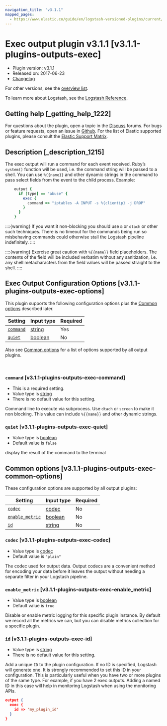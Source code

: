 ```yaml
---
navigation_title: "v3.1.1"
mapped_pages:
  - https://www.elastic.co/guide/en/logstash-versioned-plugins/current/v3.1.1-plugins-outputs-exec.html
---
```


# Exec output plugin v3.1.1 [v3.1.1-plugins-outputs-exec]


* Plugin version: v3.1.1
* Released on: 2017-06-23
* [Changelog](https://github.com/logstash-plugins/logstash-output-exec/blob/v3.1.1/CHANGELOG.md)

For other versions, see the [overview list](output-exec-index.md).

To learn more about Logstash, see the [Logstash Reference](logstash://reference/index.md).

## Getting help [_getting_help_1222]

For questions about the plugin, open a topic in the [Discuss](http://discuss.elastic.co) forums. For bugs or feature requests, open an issue in [Github](https://github.com/logstash-plugins/logstash-output-exec). For the list of Elastic supported plugins, please consult the [Elastic Support Matrix](https://www.elastic.co/support/matrix#matrix_logstash_plugins).


## Description [_description_1215]

The exec output will run a command for each event received. Ruby’s `system()` function will be used, i.e. the command string will be passed to a shell. You can use `%{{name}}` and other dynamic strings in the command to pass select fields from the event to the child process. Example:

```ruby
    output {
      if [type] == "abuse" {
        exec {
          command => "iptables -A INPUT -s %{clientip} -j DROP"
        }
      }
    }
```

::::{warning}
If you want it non-blocking you should use `&` or `dtach` or other such techniques. There is no timeout for the commands being run so misbehaving commands could otherwise stall the Logstash pipeline indefinitely.
::::


::::{warning}
Exercise great caution with `%{{name}}` field placeholders. The contents of the field will be included verbatim without any sanitization, i.e. any shell metacharacters from the field values will be passed straight to the shell.
::::



## Exec Output Configuration Options [v3.1.1-plugins-outputs-exec-options]

This plugin supports the following configuration options plus the [Common options](v3-1-1-plugins-outputs-exec.md#v3.1.1-plugins-outputs-exec-common-options) described later.

| Setting | Input type | Required |
| --- | --- | --- |
| [`command`](v3-1-1-plugins-outputs-exec.md#v3.1.1-plugins-outputs-exec-command) | [string](logstash://reference/configuration-file-structure.md#string) | Yes |
| [`quiet`](v3-1-1-plugins-outputs-exec.md#v3.1.1-plugins-outputs-exec-quiet) | [boolean](logstash://reference/configuration-file-structure.md#boolean) | No |

Also see [Common options](v3-1-1-plugins-outputs-exec.md#v3.1.1-plugins-outputs-exec-common-options) for a list of options supported by all output plugins.

 

### `command` [v3.1.1-plugins-outputs-exec-command]

* This is a required setting.
* Value type is [string](logstash://reference/configuration-file-structure.md#string)
* There is no default value for this setting.

Command line to execute via subprocess. Use `dtach` or `screen` to make it non blocking. This value can include `%{{name}}` and other dynamic strings.


### `quiet` [v3.1.1-plugins-outputs-exec-quiet]

* Value type is [boolean](logstash://reference/configuration-file-structure.md#boolean)
* Default value is `false`

display the result of the command to the terminal



## Common options [v3.1.1-plugins-outputs-exec-common-options]

These configuration options are supported by all output plugins:

| Setting | Input type | Required |
| --- | --- | --- |
| [`codec`](v3-1-1-plugins-outputs-exec.md#v3.1.1-plugins-outputs-exec-codec) | [codec](logstash://reference/configuration-file-structure.md#codec) | No |
| [`enable_metric`](v3-1-1-plugins-outputs-exec.md#v3.1.1-plugins-outputs-exec-enable_metric) | [boolean](logstash://reference/configuration-file-structure.md#boolean) | No |
| [`id`](v3-1-1-plugins-outputs-exec.md#v3.1.1-plugins-outputs-exec-id) | [string](logstash://reference/configuration-file-structure.md#string) | No |

### `codec` [v3.1.1-plugins-outputs-exec-codec]

* Value type is [codec](logstash://reference/configuration-file-structure.md#codec)
* Default value is `"plain"`

The codec used for output data. Output codecs are a convenient method for encoding your data before it leaves the output without needing a separate filter in your Logstash pipeline.


### `enable_metric` [v3.1.1-plugins-outputs-exec-enable_metric]

* Value type is [boolean](logstash://reference/configuration-file-structure.md#boolean)
* Default value is `true`

Disable or enable metric logging for this specific plugin instance. By default we record all the metrics we can, but you can disable metrics collection for a specific plugin.


### `id` [v3.1.1-plugins-outputs-exec-id]

* Value type is [string](logstash://reference/configuration-file-structure.md#string)
* There is no default value for this setting.

Add a unique `ID` to the plugin configuration. If no ID is specified, Logstash will generate one. It is strongly recommended to set this ID in your configuration. This is particularly useful when you have two or more plugins of the same type. For example, if you have 2 exec outputs. Adding a named ID in this case will help in monitoring Logstash when using the monitoring APIs.

```json
output {
  exec {
    id => "my_plugin_id"
  }
}
```



